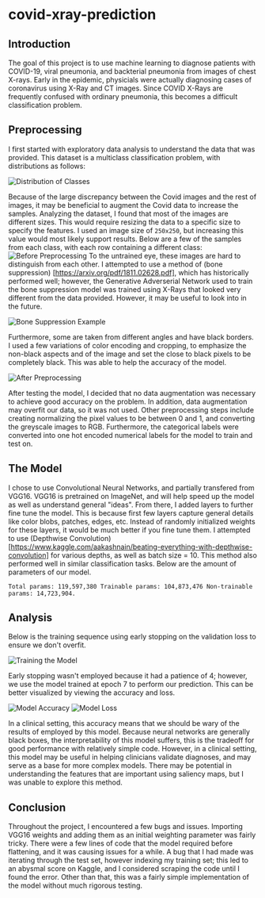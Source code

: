 # covid-xray-prediction
Introduction
- 
The goal of this project is to use machine learning to diagnose patients with COVID-19, viral pneumonia, and backterial pneumonia from images of chest X-rays. Early in the epidemic, physicials were actually diagnosing cases of coronavirus using X-Ray and CT images. Since COVID X-Rays are frequently confused with ordinary pneumonia, this becomes a difficult classification problem. 

Preprocessing
-
I first started with exploratory data analysis to understand the data that was provided. This dataset is a multiclass classification problem, with distributions as follows: 

![Distribution of Classes](/images/classes.png)

Because of the large discrepancy between the Covid images and the rest of images, it may be beneficial to augment the Covid data to increase the samples. Analyzing the dataset, I found that most of the images are different sizes. This would require resizing the data to a specific size to specify the features. I used an image size of `250x250`, but increasing this value would most likely support results. Below are a few of the samples from each class, with each row containing a different class:
![Before Preprocessing](/images/before_pre.png)
To the untrained eye, these images are hard to distinguish from each other. I attempted to use a method of (bone suppression) [https://arxiv.org/pdf/1811.02628.pdf], which has historically performed well; however, the Generative Adverserial Network used to train the bone suppression model was trained using X-Rays that looked very different from the data provided. However, it may be useful to look into in the future.

![Bone Suppression Example](/images/bone_sup.png)

Furthermore, some are taken from different angles and have black borders. I used a few variations of color encoding and cropping, to emphasize the non-black aspects and of the image and set the close to black pixels to be completely black. This was able to help the accuracy of the model. 

![After Preprocessing](/images/before_pre.png)

After testing the model, I decided that no data augmentation was necessary to achieve good accuracy on the problem. In addition, data augmentation may overfit our data, so it was not used. Other preprocessing steps include creating normalizing the pixel values to be between $0$ and $1$, and converting the greyscale images to RGB. Furthermore, the categorical labels were converted into one hot encoded numerical labels for the model to train and test on. 

The Model
-
I chose to use Convolutional Neural Networks, and partially transfered from VGG16. VGG16 is pretrained on ImageNet, and will help speed up the model as well as understand general "ideas". From there, I added layers to further fine tune the model.  This is because first few layers capture general details like color blobs, patches, edges, etc. Instead of randomly initialized weights for these layers, it would be much better if you fine tune them. I attempted to use (Depthwise Convolution) [https://www.kaggle.com/aakashnain/beating-everything-with-depthwise-convolution] for various depths, as well as batch size = 10. This method also performed well in similar classification tasks. Below are the amount of parameters of our model. 

`Total params: 119,597,380
Trainable params: 104,873,476
Non-trainable params: 14,723,904. `

Analysis
-
Below is the training sequence using early stopping on the validation loss to ensure we don't overfit.

![Training the Model](/images/epoch.png)

Early stopping wasn't employed because it had a patience of 4; however, we use the model trained at epoch $7$ to perform our prediction. This can be better visualized by viewing the accuracy and loss. 

![Model Accuracy](/images/model_acc.png)
![Model Loss](/images/model_loss.png)

In a clinical setting, this accuracy means that we should be wary of the results of employed by this model. Because neural networks are generally black boxes, the interpretability of this model suffers, this is the tradeoff for good performance with relatively simple code. However, in a clinical setting, this model may be useful in helping clinicians validate diagnoses, and may serve as a base for more complex models. There may be potential in understanding the features that are important using saliency maps, but I was unable to explore this method. 


Conclusion
-
Throughout the project, I encountered a few bugs and issues. Importing VGG16 weights and adding them as an initial weighting parameter was fairly tricky. There were a few lines of code that the model required before flattening, and it was causing issues for a while. A bug that I had made was iterating through the test set, however indexing my training set; this led to an abysmal score on Kaggle, and I considered scraping the code until I found the error. Other than that, this was a fairly simple implementation of the model without much rigorous testing. 
